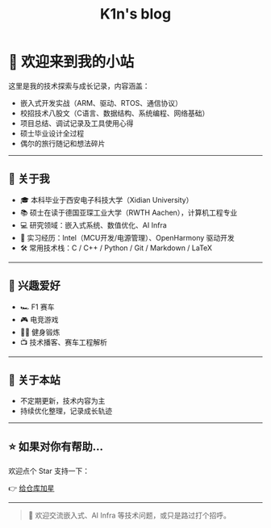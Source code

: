 ﻿---
layout: home
title: K1n's blog
---



# 👋 欢迎来到我的小站

这里是我的技术探索与成长记录，内容涵盖：

* 嵌入式开发实战（ARM、驱动、RTOS、通信协议）
* 校招技术八股文（C语言、数据结构、系统编程、网络基础）
* 项目总结、调试记录及工具使用心得
* 硕士毕业设计全过程
* 偶尔的旅行随记和想法碎片

---

## 🧠 关于我

* 🎓 本科毕业于西安电子科技大学（Xidian University）
* 📚 硕士在读于德国亚琛工业大学（RWTH Aachen），计算机工程专业
* 💻 研究领域：嵌入式系统、数值优化、AI Infra
* 💼 实习经历：Intel（MCU开发/电源管理）、OpenHarmony 驱动开发
* 🛠 常用技术栈：C / C++ / Python / Git / Markdown / LaTeX

---

## 🌿 兴趣爱好

* 🏎 F1 赛车
* 🎮 电竞游戏
* 🏋️‍♂️ 健身锻炼
* 📺 技术播客、赛车工程解析

---

## 🌱 关于本站

* 不定期更新，技术内容为主
* 持续优化整理，记录成长轨迹

---

## ⭐ 如果对你有帮助…

欢迎点个 Star 支持一下：

👉 [给仓库加星](https://github.com/Invincible-ZHANG/Technical-Interview-NOTE-Baguwen-Style)

---

> 💬 欢迎交流嵌入式、AI Infra 等技术问题，或只是路过打个招呼。
